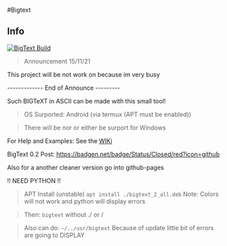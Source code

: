 #Bigtext
## Info
[![BigText Build](https://github.com/Abdulhadi5692HDI/BIGTEXT/actions/workflows/main.yml/badge.svg)](https://github.com/Abdulhadi5692HDI/BIGTEXT/actions/workflows/main.yml)
> Announcement 15/11/21

This project will be not work on because im very busy


------------- End of Announce ---------


Such BIGTeXT in ASCII can be made with this small tool!

> OS Surported: Android (via termux (APT must be enabled))

> There will be nor or either be surport for Windows

For Help and Examples: See the <a href="https://github.com/Abdulhadi5692HDI/BIGTEXT/wiki">WIKi</a>

BigText 0.2 Post: https://badgen.net/badge/Status/Closed/red?icon=github

Also for a another cleaner version go into github-pages

!! NEED PYTHON !!

> APT Install (unstable)
```apt install ./bigtext_2_all.deb```
Note: Colors will not work and python will display errors

>Then:
```bigtext```
without ./ or /

>Also can do:
```~/../usr/bigtext```
>Because of update little bit of errors are going to DISPLAY
